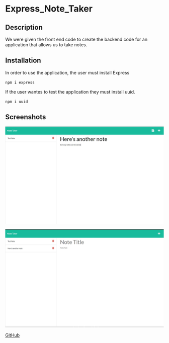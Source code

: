 # Express_Note_Taker

## Description

We were given the front end code to create the backend code for an application that allows us to take notes.

## Installation

In order to use the application, the user must install Express

    npm i express

If the user wantes to test the application they must install uuid.

    npm i uuid

## Screenshots

![Alt text](./public/assets/note-taker-screenshot.JPG)

![Alt text](./public/assets/note-taker-screenshot2.JPG)

[GitHub](https://github.com/SFSullivan/Express_Note_Taker.git)